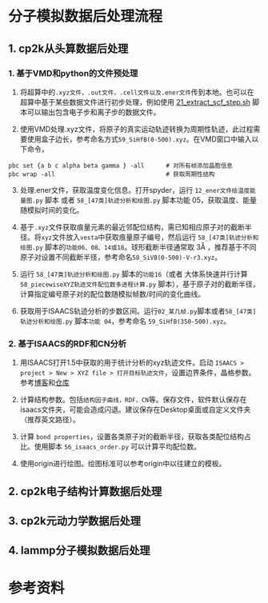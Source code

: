 # 分子模拟数据后处理流程

## 1. cp2k从头算数据后处理

### 1. 基于VMD和python的文件预处理

1. 将超算中的`.xyz文件，.out文件，.cell文件以及.ener文件`传到本地。也可以在超算中基于某些数据文件进行初步处理，例如使用 [21_extract_scf_step.sh](https://github.com/Yiwei666/01_python_script/blob/main/21_extract_scf_step.sh) 脚本可以输出包含电子步和离子步的数据文件。

2. 使用VMD处理.xyz文件，将原子的真实运动轨迹转换为周期性轨迹，此过程需要使用盒子边长，参考命名方式`59_SiHfB(0-500).xyz`。在VMD窗口中输入以下命令，

```
pbc set {a b c alpha beta gamma } -all      # 对所有帧添加晶胞信息
pbc wrap -all                               # 获取周期性结构
```

3. 处理.ener文件，获取温度变化信息。打开spyder，运行 `12_ener文件绘温度能量图.py` 脚本 或者 `58_[47类]轨迹分析和绘图.py` 脚本功能 05，获取温度、能量随模拟时间的变化。

4. 基于`.xyz`文件获取痕量元素的最近邻配位结构，需已知相应原子对的截断半径。将`xyz`文件放入`vesta`中获取痕量原子编号，然后运行 `58_[47类]轨迹分析和绘图.py` 脚本的`功能06、08、14或18`。球形截断半径通常取 3Å ，推荐基于不同原子对设置不同截断半径，参考命名`58_SiVB(0-500)-V-r3.xyz`。

5. 运行 `58_[47类]轨迹分析和绘图.py` 脚本的`功能16`（或者 大体系快速并行计算 `58_piecewiseXYZ轨迹文件配位数多进程计算.py` 脚本），基于原子对的截断半径，计算指定编号原子对的配位数随模拟帧数/时间的变化曲线。

6. 获取用于ISAACS轨迹分析的步数区间。运行`02_某几帧.py`脚本或者`58_[47类]轨迹分析和绘图.py` 脚本`功能 04`，参考命名 `59_SiHfB(350-500).xyz`。




### 2. 基于ISAACS的RDF和CN分析

1. 用ISAACS打开1.5中获取的用于统计分析的xyz轨迹文件。启动 `ISAACS > project > New > XYZ file > 打开目标轨迹文件`，设置边界条件，晶格参数。参考[博客](https://github.com/Yiwei666/12_blog/blob/main/666/6-002.md)和[仓库](https://github.com/Yiwei666/01_python_script/blob/main/03_postProcessTool/04_ISAACS/README.md)

2. 计算结构参数。包括`结构因子曲线，RDF，CN`等。保存文件，软件默认保存在isaacs文件夹，可能会造成闪退。建议保存在Desktop桌面或自定义文件夹（推荐英文路径）。

3. 计算 `bond properties`，设置各类原子对的截断半径，获取各类配位结构占比。使用脚本 `56_isaacs_order.py` 可以计算平均配位数。

4. 使用origin进行绘图。绘图标准可以参考origin中以往建立的模板。




## 2. cp2k电子结构计算数据后处理




## 3. cp2k元动力学数据后处理




## 4. lammp分子模拟数据后处理



# 参考资料
